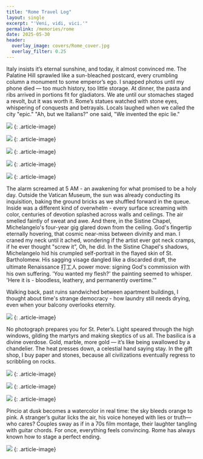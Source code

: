```yaml
---
title: "Rome Travel Log"
layout: single
excerpt: "'Veni, vidi, vici.'"
permalink: /memories/rome
date: 2025-05-30
header:
  overlay_image: covers/Rome_cover.jpg
  overlay_filter: 0.25
---
```

Italy insists it’s eternal sunshine, and today, it almost convinced me. The Palatine Hill sprawled like a sun-bleached postcard, every crumbling column a monument to some emperor’s ego. I snapped photos until my phone died — too much history, too little storage. 
At dinner, the pasta and ribs arrived in portions fit for gladiators. We ate until our stomaches staged a revolt, but it was worth it.
Rome’s statues watched with stone eyes, whispering of conquests and betrayals. Locals laughed when we called the city "epic." "Ah, but we Italians?" one said, "We invented the epic lie."

![](/images/memories/Rome_4.jpg)
{: .article-image}

![](/images/memories/Rome_3.jpg)
{: .article-image}

![](/images/memories/Rome_cole.jpg)
{: .article-image}

![](/images/memories/Rome_1.jpg)
{: .article-image}

![](/images/memories/Rome_2.jpg)
{: .article-image}

The alarm screamed at 5 AM - an awakening for what promised to be a holy day. Outside the Vatican Museum, the sun was already conducting its inquisition, baking the ground bricks as we shuffled forward in the queue. Inside was a different kind of overwhelm - every surface screaming with color, centuries of devotion splashed across walls and ceilings. The air smelled faintly of sweat and awe. And there, in the Sistine Chapel, Michelangelo's four-year gig glared down from the ceiling. God's fingertip eternally hovering, that cosmic near-miss between divinity and man. I craned my neck until it ached, wondering if the artist ever got neck cramps, if he ever thought "screw it”, Oh, he did.  In the Sistine Chapel's shadows, Michelangelo hid his crumpled self-portrait in the flayed skin of St. Bartholomew. His sagging visage dangled like a discarded draft, the ultimate Renaissance 打工人 power move: signing God's commission with his own suffering. 'You wanted my flesh?' the painting seemed to whisper. 'Here it is - bloodless, leathery, and permanently overtime.'"

Walking back, past ruins sandwiched between apartment buildings, I thought about time's strange democracy - how laundry still needs drying, even when your balcony overlooks eternity.

![](/images/memories/Rome_stangelo_postcard.jpg)
{: .article-image}

No photograph prepares you for St. Peter’s. Light speared through the high windows, gilding the martyrs and making skeptics of us all. The basilica is a divine overdose. Gold, marble, more gold — it’s like being swallowed by a chandelier. The heat presses down, a celestial hand saying stay. In the gift shop, I buy paper and stones, because all civilizations eventually regress to scribbling on rocks.

![](/images/memories/Rome_stpeter1.jpg)
{: .article-image}

![](/images/memories/Rome_stpeter.jpg)
{: .article-image}

![](/images/memories/Rome_stone.jpg)
{: .article-image}

Pincio at dusk becomes a watercolor in real time: the sky bleeds orange to pink. A stranger’s guitar licks the air, his voice honeyed with lies or truth—who cares? Couples sway as if in a 70s film montage, their laughter tangling with guitar chords. For once, everything feels convincing.
Rome has always known how to stage a perfect ending.

![](/images/memories/Rome_sunset.jpg)
{: .article-image}